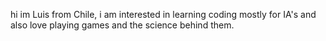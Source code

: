 hi im Luis from Chile, i am interested in learning coding mostly for IA's and also love playing games and the science behind them.
